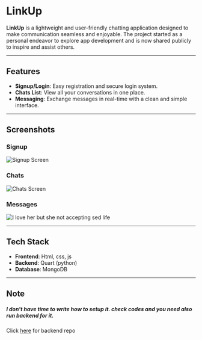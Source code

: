 # LinkUp  

**LinkUp** is a lightweight and user-friendly chatting application designed to make communication seamless and enjoyable. The project started as a personal endeavor to explore app development and is now shared publicly to inspire and assist others.

---

## Features  
- **Signup/Login**: Easy registration and secure login system.  
- **Chats List**: View all your conversations in one place.  
- **Messaging**: Exchange messages in real-time with a clean and simple interface.  

---

## Screenshots  

### Signup  
![Signup Screen](https://i.imgur.com/ZeGCxPY.jpeg)  

### Chats  
![Chats Screen](https://i.imgur.com/t3P2SKM.jpeg)  

### Messages  
![I love her but she not accepting sed life](https://i.imgur.com/xWeWpsP.jpeg)  

---

## Tech Stack  

- **Frontend**: Html, css, js
- **Backend**: Quart (python)
- **Database**: MongoDB

---

## Note
##### I don't have time to write how to setup it. check codes and you need also run backend for it.

Click [here](https://github.com/Otazuki004/LinkUp-Backend) for backend repo
